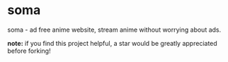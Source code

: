 # soma
soma - ad free anime website, stream anime without worrying about ads.

**note:** if you find this project helpful, a star would be greatly appreciated before forking! 
